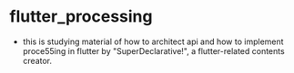 # flutter_processing

- this is studying material of how to architect api and how to implement proce55ing in flutter by "SuperDeclarative!", a flutter-related contents creator.